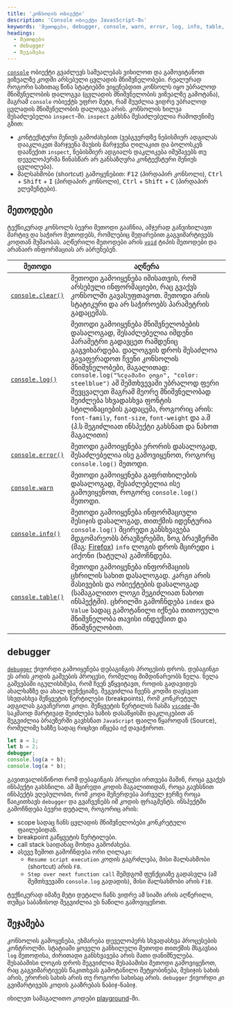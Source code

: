 ```yaml
---
title: 'კონსოლის ობიექტი'
description: 'Console ობიექტი JavasScript-ში'
keywords: 'მეთოდები, debugger, console, warn, error, log, info, table, clear'
headings:
  - მეთოდები
  - debugger
  - შეჯამება
---
```


[`console`](https://developer.mozilla.org/en-US/docs/Web/API/console) ობიექტი გვაძლევს საშუალებას ვიხილოთ და გამოვიტანოთ ვიზუალზე კოდში არსებული ცვლადის მნიშვნელობები. რეალურად როგორი სახითაც წინა სტატიებში ვიყენებდით კონსოლს იყო უბრალოდ მნიშვნელობის დალოგვა (ცვლადის მნიშვნელობის ვიზუალზე გამოტანა), მაგრამ `console` ობიექტს უფრო მეტი, რამ შეუძლია ვიდრე უბრალოდ ცვლადის მნიშვნელობის დალოგვა არის. კონსოლის ხილვა შესაძლებელია `inspect`-ში. `inspect` გახსნა შესაძლებელია რამოდენიმე გზით:

- კონტექსტური მენიუს გამოძახებით (ვებგვერდზე ნებისმიერ ადგილას დააკლიკეთ მარჯვენა მაუსის მარჯვენა ღილაკით და ბოლოსკენ დააწექით `inspect`, ნებისმიერ ადგიალს დაკლიკება იმუშავებს თუ დეველოპერმა წინასწარ არ განსაზღვრა კონტექსტური მენიუს ცვლილება).
- მალსახმობი (shortcut) გამოყენებით: <kbd>F12</kbd> (პირდაპირ კონსოლი), <kbd>Ctrl</kbd> + <kbd>Shift</kbd> + <kbd>I</kbd> (პირდაპირ კონსოლი), <kbd>Ctrl</kbd> + <kbd>Shift</kbd> + <kbd>C</kbd> (პირდაპირ ელემენტები).

## მეთოდები

ტექნიკურად კონსოლს ბევრი მეთოდი გააჩნია, ამჯერად განვიხილავთ მარტივ და საჭირო მეთოდებს, რომლებიც შედარებით გაგვიმარტივებს კოდთან მუშაობას. აღწერილი მეთოდები არის [`void`](./guides/javascript/function#ფუნქციის_ტიპები) ტიპის მეთოდები და არანაირ ინფორმაციას არ აბრუნებენ.

| მეთოდი                                                                                     | აღწერა                                                                                                                                                                                                                                                                                                                                                                                                                                                                         |
| ------------------------------------------------------------------------------------------ | ------------------------------------------------------------------------------------------------------------------------------------------------------------------------------------------------------------------------------------------------------------------------------------------------------------------------------------------------------------------------------------------------------------------------------------------------------------------------------ |
| [`console.clear()`](https://developer.mozilla.org/en-US/docs/Web/API/console/clear_static) | მეთოდი გამოიყენება იმისათვის, რომ არსებული ინფორმაციები, რაც გვაქვს კონსოლში გავასუფთავოთ. მეთოდი არის სტატიკური და არ საჭიროებს პარამეტრის გადაცემას.                                                                                                                                                                                                                                                                                                                         |
| [`console.log()`](https://developer.mozilla.org/en-US/docs/Web/API/console/log_static)     | მეთოდი გამოიყენება მნიშვნელობების დასალოგად, შესაძლებელია იმდენი პარამეტრი გადავცეთ რამდენიც გაგვიხარდება. დალოგვის დროს შესაძლოა გავაფერადოთ ჩვენი კონსოლის მნიშვნელობები, მაგალითად: `console.log("%cლამაზი ლოგი", "color: steelblue")` ამ შემთხვევაში უბრალოდ ფერი შევცვალეთ მაგრამ მეორე მნიშვნელობად შეიძლება სხვადასხვა ფონტის სტილიზაციების გადაცემა, როგორიც არის: `font-family`, `font-size`, `font-weight` და ა.შ (პ.ს შეგიძლიათ ინსპექტი გახსნათ და ნახოთ მაგალითი) |
| [`console.error()`](https://developer.mozilla.org/en-US/docs/Web/API/console/error_static) | მეთოდი გამოიყენება ერორის დასალოგად, შესაძლებელია ისე გამოვიყენოთ, როგორც `console.log()` მეთოდი.                                                                                                                                                                                                                                                                                                                                                                              |
| [`console.warn`](https://developer.mozilla.org/en-US/docs/Web/API/console/warn_static)     | მეთოდი გამოიყენება გაფრთხილების დასალოგად, შესაძლებელია ისე გამოვიყენოთ, როგორც `console.log()` მეთოდი.                                                                                                                                                                                                                                                                                                                                                                        |
| [`console.info()`](https://developer.mozilla.org/en-US/docs/Web/API/console/info_static)   | მეთოდი გამოიყენება ინფორმაციული მესიჯის დასალოგად, თითქმის იდენტურია `console.log()` მცირედი განსხვავება მდგომარეობს ბრაუზერებში, ზოგ ბრაუზერში (მაგ: [Firefox](https://www.mozilla.org/en-US/firefox/new/)) `info` ლოგის დროს მცირედი `i` აიქონი (ხატულა) გამოჩნდება.                                                                                                                                                                                                         |
| [`console.table()`](https://developer.mozilla.org/en-US/docs/Web/API/console/table_static) | მეთოდი გამოიყენება ინფორმაციის ცხრილის სახით დასალოგად. კარგი არის მასივების და ობიექტების დასალოგად (სამაგალითო ლოგი შეგიძლიათ ნახოთ ინსპექტში). ცხრილში გამოჩნდება `index` და `Value` სადაც გამოტანილი იქნება თითოეული მნიშვნელობა თავისი ინდექსით და მნიშვნელობით.                                                                                                                                                                                                          |

<script>
  console.table(["ნივთი 1", "ნივთი 2", "ნივთი 3"]);
  console.table({firstName: "john", lastName: "doe"});
</script>

## debugger

[`debugger`](https://developer.mozilla.org/en-US/docs/Web/JavaScript/Reference/Statements/debugger) ქივორდი გამოიყენება დებაგინგის პროცესის დროს. დებაგინგი ეს არის კოდის გაშვების პროცესი, რომელიც მიმდინარეობს ნელა. ნელა გაშვებაში იგულისხმება, რომ ჩვენ ვწყვიტავთ, როდის გადავიდეს ახალხაზზე და ახალ ფუნქციაზე. შეგვიძლია ჩვენს კოდში დავსვათ სხვდასხვა შეწყვეტის წერტილები (breakpoints), რომ კონკრეტულ ადგილას გავაჩეროთ კოდი. შეწყვეტის წერტილის ჩასმა [`vscode`](https://code.visualstudio.com/)-ში საკმაოდ მარტივად შეიძლება ხაზის დასაწყისში დაკლიკებით ან შეგვიძლია ბრაუზერში გავხსნათ `JavaScript` ფაილი წყაროდან (Source), რომელიმე ხაზზე სადაც რიცხვი იწყება იქ დავაჭიროთ.

```js
let a = 1;
let b = 2;
debugger;
console.log(a + b);
console.log(a * b);
```

გავითვალისწინოთ რომ დებაგინგის პროცესი ირთვება მაშინ, როცა გვაქვს ინსპექტი გახსნილი. ამ მცირედი კოდის მაგალითიდან, როცა გავხსნით ინსპექტს ვღებულობთ, რომ კოდი შეჩერდება პირველ ჯერზე როცა წაიკითხავს `debugger` და გვაჩვენებს იმ კოდის ფრაგმენტს. ინსპექტში გამოჩნდება ბევრი დეტალი, როგორიც არის:

- scope სადაც ჩანს ცვლადის მნიშვნელობები კონკრეტული ფაილებიდან.
- breakpoint გაწყვეტის წერტილები.
- call stack საიდანაც მოხდა გამოძახება.
- ასევე ზემოთ გამოჩნდება ორი ღილაკი:
  - `Resume script execution` კოდის გაგრძლება, მისი მალსახმობი (shortcut) არის `F8`.
  - `Step over next function call` შემდგომ ფუნქციაზე გადასვლა (ამ შემთხვევაში `console.log` გადადის), მისი მალსახმობი არის `F10`.

ტექნიკურად იმაზე მეტი დეტალი ჩანს ვიდრე ამ სიაში არის აღწერილი, თუმცა საბაზისოდ შეგვიძლია ეს ნაწილი გამოვიყენოთ.

## შეჯამება

კონსოლის გამოყენება, ეხმარება დეველოპერს სხვადასხვა პროცესების კონტროლში. სტატიაში ყოველი განხილული მეთოდი თითქმის მსგავსია `log` მეთოდისა, ძირითადი განსხვავება არის მათი დანიშნულება. შესაბამისი ლოგის დროს შეგვიძლია შესაბამისი მეთოდი გამოვიყენოთ, რაც გაგვიმარტივებს წაკითხვას გამოტანილი შეტყობინება, მესიჯის სახის არის, ერორის სახის არის თუ როგორი სახისაც არის. `debugger` ქივორდი კი გვიმარტივებს კოდის გააზრებას ნაბიჯ-ნაბიჯ.

იხილეთ სამაგალითო კოდები [playground](./playground/guides/javascript-console)-ში.
